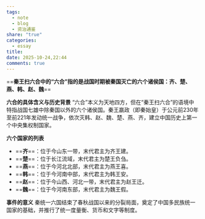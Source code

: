 ```yaml
---
tags:
  - note
  - blog
  - 资治通鉴
share: "true"
categories:
  - essay
title:
date: 2025-10-24,22:44
comments: true
---
```


==**秦王扫六合中的“六合”指的是战国时期被秦国灭亡的六个诸侯国：齐、楚、燕、韩、赵、魏**‌==

**六合的具体含义与历史背景**
“六合”本义为天地四方，但在“秦王扫六合”的语境中特指战国七雄中除秦国以外的六个诸侯国。秦王嬴政（即秦始皇）于公元前230年至前221年发动统一战争，依次灭韩、赵、魏、楚、燕、齐，建立中国历史上第一个中央集权制国家。

**六个国家的列表**
- ==‌**齐**‌==：位于今山东一带，末代君主为齐王建。
- ==‌**楚**‌==：位于长江流域，末代君主为楚王负刍。
- ==‌**燕**‌==：位于今河北北部，末代君主为燕王喜。
- ==‌**韩**‌==：位于今河南中部，末代君主为韩王安。
- ==‌**赵**‌==：位于今山西、河北一带，末代君主为赵王迁。
- ==‌**魏**‌==：位于今河南东部，末代君主为魏王假。

**事件的意义**
秦统一六国结束了春秋战国以来的分裂局面，奠定了中国多民族统一国家的基础，并推行了统一度量衡、货币和文字等制度。